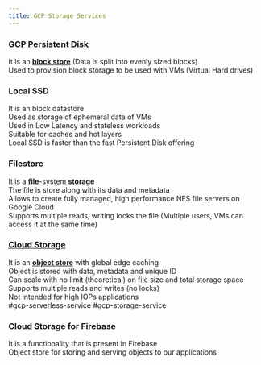 ```yaml
---
title: GCP Storage Services
---
```


### [GCP Persistent Disk](GCP%20Persistent%20Disk.md)

It is an **<u>block store</u>** (Data is split into evenly sized blocks)  
Used to provision block storage to be used with VMs (Virtual Hard drives)

### Local SSD

It is an block datastore  
Used as storage of ephemeral data of VMs  
Used in Low Latency and stateless workloads  
Suitable for caches and hot layers  
Local SSD is faster than the fast Persistent Disk offering

### Filestore

It is a **<u>file</u>**-system **<u>storage</u>**  
The file is store along with its data and metadata  
Allows to create fully managed, high performance NFS file servers on Google Cloud  
Supports multiple reads, writing locks the file (Multiple users, VMs can access it at the same time)

### [Cloud Storage](Cloud%20Storage.md)

It is an **<u>object store</u>** with global edge caching  
Object is stored with data, metadata and unique ID  
Can scale with no limit (theoretical) on file size and total storage space  
Supports multiple reads and writes (no locks)  
Not intended for high IOPs applications  
#gcp-serverless-service #gcp-storage-service

### Cloud Storage for Firebase

It is a functionality that is present in Firebase  
Object store for storing and serving objects to our applications